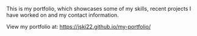 This is my portfolio, which showcases some of my skills, recent projects I have worked on and my contact information.

View my portfolio at: https://jski22.github.io/my-portfolio/